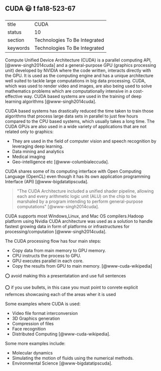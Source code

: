 ## CUDA :smiley: :exclamation: fa18-523-67


|          |                               |
| -------- | ----------------------------- |
| title    | CUDA                          | 
| status   | 10                            |
| section  | Technologies To Be Integrated |
| keywords | Technologies To Be Integrated |


Compute Unified Device Architecture (CUDA) is a parallel computing API, 
[@www-singh2014cuda] and a general-purpose GPU 
(graphics processing unit) developed by NVIDIA where the code written, interacts
directly with the GPU. It is used as the computing engine and has a unique 
architecture well suited to tackle large computations in big data processing.
CUDA, which was used to render video and images, are also being used to solve
mathematics problems which are computationally intensive in a cost-effective way.
CUDA based systems are used in the training of deep learning algorithms [@www-singh2014cuda].

CUDA based systems has drastically reduced the time taken to train those
algorithms that process large data sets in parallel to just few hours compared
to the CPU based systems, which usually takes a long time. The CUDA GPUs are also
used in a wide variety of applications that are not related only to graphics:

-	They are used in the field of computer vision and speech recognition by 
  leveraging deep learning. 
-	Data mining and analytics
-	Medical imaging
-	Geo-intelligence etc [@www-columbialeccuda].

CUDA shares some of its computing interface with Open Computing
Language (OpenCL) even though it has its own application programming
Interface (API) [@www-bigdatatipscuda].

> "The CUDA Architecture included a unified shader pipeline, allowing each and
every arithmetic logic unit (ALU) on the chip to be marshaled by a program 
intending to perform general-purpose computations" [@www-singh2014cuda].

CUDA supports most Windows,Linux, and Mac OS compilers.Hadoop platform 
using Nvidia CUDA architecture was used as a solution to handle fastest
growing data in form of platforms or infrastructures for processing/computation
[@www-singh2014cuda].


The CUDA processing flow has four main steps:

-	Copy data from main memory to GPU memory.
-	CPU instructs the process to GPU.
-	GPU executes parallel in each core. 
-	Copy the results from GPU to main memory.
[@www-cuda-wikipedia]

:o: avoid making this a presentatation and use full sentences

:o: if you use bullets, in this case you must point to conrete explicit refernces showcasing each of the areas wher it is used

Some examples where CUDA is used:

- Video file format interconversion
- 3D Graphics generation
- Compression of files
- Face recognition
- Distributed Computing 
[@www-cuda-wikipedia].

Some more examples include:

-	Molecular dynamics
-	Simulating the motion of fluids using the numerical methods.
-	Environmental Science 
[@www-bigdatatipscuda].


    

